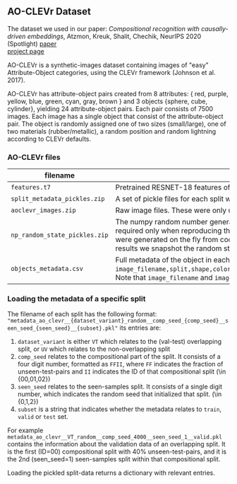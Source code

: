 ## AO-CLEVr Dataset

The dataset we used in our paper: *Compositional recognition with causally-driven embeddings*, Atzmon, Kreuk, Shalit, Chechik, NeurIPS 2020 (Spotlight)
<a href="https://arxiv.org/abs/2006.14610" target="_blank">paper</a> <br>
<a href="" target="_blank">project page</a> <br>


AO-CLEVr is a synthetic-images dataset containing images of "easy" Attribute-Object categories, using the CLEVr framework (Johnson et al. 2017).

AO-CLEVr has attribute-object pairs created from 8 attributes: { red, purple, yellow, blue, green, cyan, gray, brown } and 3 objects {sphere, cube, cylinder}, yielding 24 attribute-object pairs. Each pair consists of 7500 images. Each image has a single object that consist of the attribute-object pair. The object is randomly assigned one of two sizes (small/large), one of two materials (rubber/metallic), a random position and random lightning according to CLEVr defaults. 

### AO-CLEVr files
filename | description
---|---
`features.t7` | Pretrained RESNET-18 features of AO-CLEVr images
`split_metadata_pickles.zip` | A set of pickle files for each split we used. See detailes below
`aoclevr_images.zip` | Raw image files. These were only used to generate the pretrained features
`np_random_state_pickles.zip` | The numpy random number generator (RNG) state for each split. This file is required only when reproducing the results of our model (TBD).  Originally the split were generated on the fly from code. To maintain reproducibility of our reported results we snapshot the random state of the RNG.
`objects_metadata.csv` | Full metadata of the object in each image. The `csv` header is:  `image_filename,split,shape,color,material,size,pixel_coords,3d_coords,image`. Note that `image_filename` and `image` are duplicates

### Loading the metadata of a specific split
The filename of each split has the following format:
`"metadata_ao_clevr__{dataset_variant}_random__comp_seed_{comp_seed}__seen_seed_{seen_seed}__{subset}.pkl"`
its entries are:

1. `dataset_variant` is either `VT` which relates to the (val-test) overlapping split, or `UV` which relates to the non-overlapping split
2. `comp_seed` relates to the compositional part of the split. It consists of a four digit number, formatted as `FFII`, where `FF` indicates the fraction of unseen-test-pairs and `II` indicates the ID of that compositional split (\in {00,01,02})
3. `seen_seed` relates to the seen-samples split. It consists of a single digit number, which indicates the random seed that initialized that split. (\in {0,1,2})
4. `subset` is a string that indicates whether the metadata relates to `train`, `valid` or `test` set.

For example `metadata_ao_clevr__VT_random__comp_seed_4000__seen_seed_1__valid.pkl` contains the information about the validation data of an overlapping split. It is the first (ID=00) compositional split with 40% unseen-test-pairs, and it is the 2nd (seen_seed=1) seen-samples split within that compositional split.

Loading the pickled split-data returns a dictionary with relevant entries.

